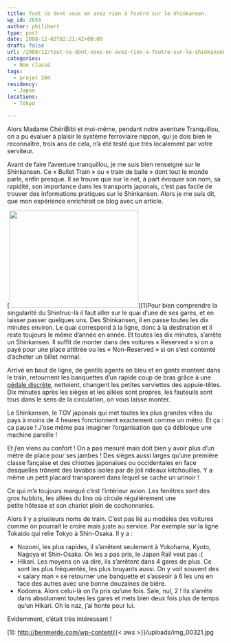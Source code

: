 ```yaml
---
title: Tout ce dont vous en avez rien à foutre sur le Shinkansen.
wp_id: 2654
author: philibert
type: post
date: 2008-12-02T02:21:42+00:00
draft: false
url: /2008/12/tout-ce-dont-vous-en-avez-rien-a-foutre-sur-le-shinkansen/
categories:
  - Non classé
tags:
  - projet 204
residency:
  - Japon
locations:
  - Tokyo

---
```

Alors Madame ChériBibi et moi-même, pendant notre aventure Tranquillou, on a pu évaluer à plaisir le système ferroviaire nippon, qui je dois bien le reconnaître, trois ans de cela, n&rsquo;a été testé que très localement par votre serviteur. 

Avant de faire l&rsquo;aventure tranquillou, je me suis bien renseigné sur le Shinkansen. Ce « Bullet Train » ou « train de balle » dont tout le monde parle, enfin presque. Il se trouve que sur le net, à part évoquer son nom, sa rapidité, son importance dans les transports japonais, c&rsquo;est pas facile de trouver des informations pratiques sur le Shinkansen. Alors je me suis dit, que mon expérience enrichirait ce blog avec un article.

[<img class="alignright size-medium wp-image-620" title="img_00321" src="http://benmerde.com/wp-content{{< aws >}}/uploads/img_00321-300x225.jpg" alt="" width="300" height="225" />][1]Pour bien comprendre la singularité du Shintruc-là il faut aller sur le quai d&rsquo;une de ses gares, et en laisser passer quelques uns. Des Shinkansen, il en passe toutes les dix minutes environ. Le quai correspond à la ligne, donc à la destination et il reste toujours le même d&rsquo;année en année. Et toutes les dix minutes, s&rsquo;arrête un Shinkansen. Il suffit de monter dans des voitures « Reserved » si on a payé pour une place attitrée ou les « Non-Reserved » si on s&rsquo;est contenté d&rsquo;acheter un billet normal.

Arrivé en bout de ligne, de gentils agents en bleu et en gants montent dans le train, retournent les banquettes d&rsquo;un rapide coup de bras grâce à une <a title="Pédale Discrète" href="http://img154.imageshack.us/img154/8099/pamichouoz1.jpg" target="_blank">pédale discrète</a>, nettoient, changent les petites serviettes des appuie-têtes. Dix minutes après les sièges et les allées sont propres, les fauteuils sont tous dans le sens de la circulation, on vous laisse monter.

Le Shinkansen, le TGV japonais qui met toutes les plus grandes villes du pays à moins de 4 heures fonctionnent exactement comme un métro. Et ça : ça pause ! J&rsquo;ose même pas imaginer l&rsquo;organisation que ça débloque une machine pareille !

Et j&rsquo;en viens au confort ! On a pas mesuré mais doit bien y avoir plus d&rsquo;un mètre de place pour ses jambes ! Des sièges aussi larges qu&rsquo;une première classe fançaise et des chiottes japonaises ou occidentales en face desquelles trônent des lavabos isolés par de joli rideaux kitchouilles. Y a même un petit placard transparent dans lequel se cache un urinoir !

Ce qui m&rsquo;a toujours marqué c&rsquo;est l&rsquo;intérieur avion. Les fenêtres sont des gros hublots, les allées du lino où circule régulièrement une petite hôtesse et son chariot plein de cochonneries.

Alors il y a plusieurs noms de train. C&rsquo;est pas lié au modèles des voitures comme on pourrait le croire mais juste au service. Par exemple sur la ligne Tokaido qui relie Tokyo à Shin-Osaka. Il y a :

  * Nozomi, les plus rapides, il s&rsquo;arrêtent seulement à Yokohama, Kyoto, Nagoya et Shin-Osaka. On les a pas pris, le Japan Rail veut pas :(
  * Hikari. Les moyens on va dire, ils s&rsquo;arrêtent dans 4 gares de plus. Ce sont les plus fréquentés, les plus bruyants aussi. On y voit souvent des « salary man » se retourner une banquette et s&rsquo;asseoir à 6 les uns en face des autres avec une bonne douzaines de bière.
  * Kodoma. Alors celui-là on l&rsquo;a pris qu&rsquo;une fois. Sale, nul, 2 ! Ils s&rsquo;arrête dans absolument toutes les gares et mets bien deux fois plus de temps qu&rsquo;un Hikari. Oh le naz, j&rsquo;ai honte pour lui.

Evidemment, c&rsquo;était très intéressant !

 [1]: http://benmerde.com/wp-content{{< aws >}}/uploads/img_00321.jpg